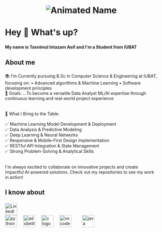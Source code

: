 
<h1 align="center">
  <img src="https://readme-typing-svg.herokuapp.com?font=Fira+Code&weight=700&size=40&pause=1000&color=F7F7F7&center=true&vCenter=true&width=600&lines=👋+Hi+there!;I'm+Tasnimul+Intazam+Asif" alt="Animated Name" />
</h1>

<h1 align="left">Hey 👋 What's up?</h1>


###

<p align="left"><b>My name is Tasnimul Intazam Asif and I'm a Student from IUBAT</b></p>

###

<h2 align="left">About me</h2>

###

<p align="left">📚 I'm Currently pursuing B.Sc in Computer Science & Engineering at IUBAT, focusing on: • Advanced algorithms & Machine Learning • Software development principles<br>🎯 Goals: ...To become a versatile Data Analyst ML/AI expertise through continuous learning and real-world project experience<br><br><br>💫 What I Bring to the Table:<br><br>✅ Machine Learning Model Development & Deployment<br>✅ Data Analysis & Predictive Modeling<br>✅ Deep Learning & Neural Networks<br>✅ Responsive & Mobile-First Design Implementation<br>✅ RESTful API Integration & State Management<br>✅ Strong Problem-Solving & Analytical Skills<br><br><br>I'm always excited to collaborate on innovative projects and create impactful AI-powered solutions. Check out my repositories to see my work in action!</p>

###

<h2 align="left">I know about</h2>

###
<a href="https://www.linkedin.com/in/tasnimul-intazam-asif-4b8b5a340/" target="_blank">
    <img src="https://upload.wikimedia.org/wikipedia/commons/c/ca/LinkedIn_logo_initials.png" alt="LinkedIn" style="width: 40px; height: 40px;">
</a>



<div align="left">
  <img src="https://cdn.jsdelivr.net/gh/devicons/devicon/icons/python/python-original.svg" height="40" alt="python logo"  />
  <img width="12" />
  <img src="https://cdn.simpleicons.org/adobeillustrator/FF9A00" height="40" alt="adobeillustrator logo"  />
  <img width="12" />
  <img src="https://cdn.simpleicons.org/c/A8B9CC" height="40" alt="c logo"  />
  <img width="12" />
  <img src="https://skillicons.dev/icons?i=vscode" height="40" alt="vscode logo"  />
  <img width="12" />
  <img width="12" />
  <img src="https://skillicons.dev/icons?i=java" height="40" alt="java logo"  />
</div>

###
